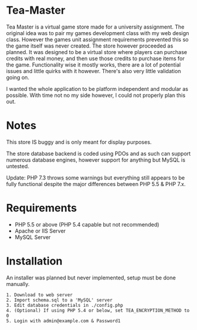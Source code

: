 Tea-Master
==========

Tea Master is a virtual game store made for a university assignment. The original idea was to pair my games development class with my web design class.
However the games unit assignment requirements prevented this so the game itself was never created. The store however proceeded as planned.
It was designed to be a virtual store where players can purchase credits with real money, and then use those credits to purchase items for the game.
Functionality wise it mostly works, there are a lot of potential issues and little quirks with it however. There's also very little validation going on.

I wanted the whole application to be platform independent and modular as possible. With time not no my side however, I could not properly plan this out.

Notes
=========

This store IS buggy and is only meant for display purposes.

The store database backend is coded using PDOs and as such can support numerous database engines, however support for anything but MySQL is untested.

Update: PHP 7.3 throws some warnings but everything still appears to be fully functional despite the major differences between PHP 5.5 & PHP 7.x.

Requirements
==========

* PHP 5.5 or above (PHP 5.4 capable but not recommended)
* Apache or IIS Server
* MySQL Server

Installation
==========

An installer was planned but never implemented, setup must be done manually.

	1. Download to web server
	2. Import schema.sql to a 'MySQL' server
	3. Edit database credentials in ./config.php
	4. (Optional) If using PHP 5.4 or below, set TEA_ENCRYPTION_METHOD to 0
	5. Login with admin@example.com & Password1
